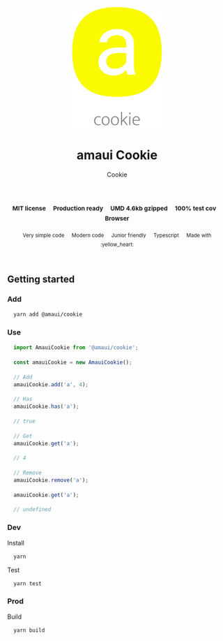 
</br >
</br >

<p align='center'>
  <a target='_blank' rel='noopener noreferrer' href='#'>
    <img src='utils/images/logo.svg' alt='amaui logo' />
  </a>
</p>

<h1 align='center'>amaui Cookie</h1>

<p align='center'>
  Cookie
</p>

<br />

<h3 align='center'>
  <sub>MIT license&nbsp;&nbsp;&nbsp;&nbsp;</sub>
  <sub>Production ready&nbsp;&nbsp;&nbsp;&nbsp;</sub>
  <sub>UMD 4.6kb gzipped&nbsp;&nbsp;&nbsp;&nbsp;</sub>
  <sub>100% test cov&nbsp;&nbsp;&nbsp;&nbsp;</sub>
  <sub>Browser</sub>
</h3>

<p align='center'>
    <sub>Very simple code&nbsp;&nbsp;&nbsp;&nbsp;</sub>
    <sub>Modern code&nbsp;&nbsp;&nbsp;&nbsp;</sub>
    <sub>Junior friendly&nbsp;&nbsp;&nbsp;&nbsp;</sub>
    <sub>Typescript&nbsp;&nbsp;&nbsp;&nbsp;</sub>
    <sub>Made with :yellow_heart:</sub>
</p>

<br />

## Getting started

### Add

```sh
  yarn add @amaui/cookie
```

### Use

```javascript
  import AmauiCookie from '@amaui/cookie';

  const amauiCookie = new AmauiCookie();

  // Add
  amauiCookie.add('a', 4);

  // Has
  amauiCookie.has('a');

  // true

  // Get
  amauiCookie.get('a');

  // 4

  // Remove
  amauiCookie.remove('a');

  amauiCookie.get('a');

  // undefined
```

### Dev

Install

```sh
  yarn
```

Test

```sh
  yarn test
```

### Prod

Build

```sh
  yarn build
```
